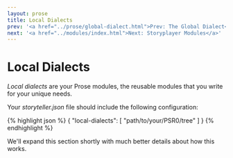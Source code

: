 ```yaml
---
layout: prose
title: Local Dialects
prev: '<a href="../prose/global-dialect.html">Prev: The Global Dialect</a>'
next: '<a href="../modules/index.html">Next: Storyplayer Modules</a>'
---
```


# Local Dialects

_Local dialects_ are your Prose modules, the reusable modules that you write for your unique needs.

Your _storyteller.json_ file should include the following configuration:

{% highlight json %}
{
	"local-dialects": [
		"path/to/your/PSR0/tree"
	]
}
{% endhighlight %}

We'll expand this section shortly with much better details about how this works.